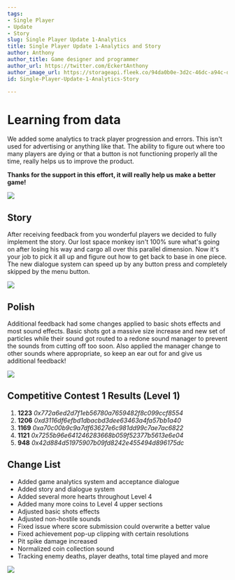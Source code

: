 ```yaml
---
tags:
- Single Player
- Update
- Story
slug: Single Player Update 1-Analytics
title: Single Player Update 1-Analytics and Story
author: Anthony
author_title: Game designer and programmer
author_url: https://twitter.com/EckertAnthony
author_image_url: https://storageapi.fleek.co/94da0b0e-3d2c-46dc-a94c-df68eb5eec1b-bucket/ngsm.png
id: Single-Player-Update-1-Analytics-Story

---
```

# Learning from data

We added some analytics to track player progression and errors. This isn't used for advertising or anything like that. The ability to figure out where too many players are dying or that a button is not functioning properly all the time, really helps us to improve the product. 

**Thanks for the support in this effort, it will really help us make a better game!**

![](/img/wyadummrlz.png)

## Story

After receiving feedback from you wonderful players we decided to fully implement the story. Our lost space monkey isn't 100% sure what's going on after losing his way and cargo all over this parallel dimension. Now it's your job to pick it all up and figure out how to get back to base in one piece. The new dialogue system can speed up by any button press and completely skipped by the menu button.

![](/img/cewi91ivcz.png)

## Polish

Additional feedback had some changes applied to basic shots effects and most sound effects. Basic shots got a massive size increase and new set of particles while their sound got routed to a redone sound manager to prevent the sounds from cutting off too soon. Also applied the manager change to other sounds where appropriate, so keep an ear out for and give us additional feedback!

![](/img/ccdpjugnh5.png)

## Competitive Contest 1 Results (Level 1)

1. **1223** _0x772a6ed2d7f1eb56780a7659482f8c099ccf8554_
2. **1206** _0xd3116df6efbd1dbacbd3dee63463a4fa57bb1a40_
3. **1169** _0xa70c00b9c9a7df63627e6c981dd99c7ae7ac6822_
4. **1121** _0x7255b96e641246283668b059f52377b5613e6e04_
5. **948**   _0x42d884d51975907b09fd8242e455494d896175dc_

## Change List

* Added game analytics system and acceptance dialogue
* Added story and dialogue system
* Added several more hearts throughout Level 4
* Added many more coins to Level 4 upper sections
* Adjusted basic shots effects
* Adjusted non-hostile sounds
* Fixed issue where score submission could overwrite a better value
* Fixed achievement pop-up clipping with certain resolutions
* Pit spike damage increased
* Normalized coin collection sound
* Tracking enemy deaths, player deaths, total time played and more

![](/img/ngsm.jpg)